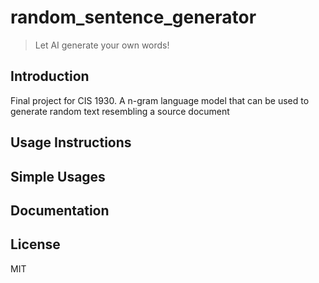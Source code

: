 # random_sentence_generator

> Let AI generate your own words!

## Introduction

Final project for CIS 1930. A n-gram language model that can be used to generate random text resembling a source document 

## Usage Instructions

## Simple Usages

## Documentation

## License

MIT
